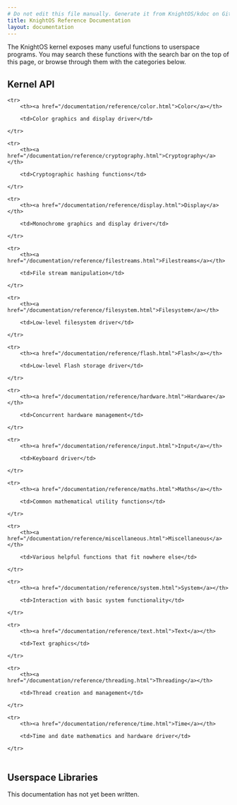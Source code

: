 ```yaml
---
# Do not edit this file manually. Generate it from KnightOS/kdoc on GitHub.
title: KnightOS Reference Documentation
layout: documentation
---
```


The KnightOS kernel exposes many useful functions to userspace programs. You
may search these functions with the search bar on the top of this page, or
browse through them with the categories below.

## Kernel API

<table class="table">

    <tr>
        <th><a href="/documentation/reference/color.html">Color</a></th>
        
        <td>Color graphics and display driver</td>
        
    </tr>

    <tr>
        <th><a href="/documentation/reference/cryptography.html">Cryptography</a></th>
        
        <td>Cryptographic hashing functions</td>
        
    </tr>

    <tr>
        <th><a href="/documentation/reference/display.html">Display</a></th>
        
        <td>Monochrome graphics and display driver</td>
        
    </tr>

    <tr>
        <th><a href="/documentation/reference/filestreams.html">Filestreams</a></th>
        
        <td>File stream manipulation</td>
        
    </tr>

    <tr>
        <th><a href="/documentation/reference/filesystem.html">Filesystem</a></th>
        
        <td>Low-level filesystem driver</td>
        
    </tr>

    <tr>
        <th><a href="/documentation/reference/flash.html">Flash</a></th>
        
        <td>Low-level Flash storage driver</td>
        
    </tr>

    <tr>
        <th><a href="/documentation/reference/hardware.html">Hardware</a></th>
        
        <td>Concurrent hardware management</td>
        
    </tr>

    <tr>
        <th><a href="/documentation/reference/input.html">Input</a></th>
        
        <td>Keyboard driver</td>
        
    </tr>

    <tr>
        <th><a href="/documentation/reference/maths.html">Maths</a></th>
        
        <td>Common mathematical utility functions</td>
        
    </tr>

    <tr>
        <th><a href="/documentation/reference/miscellaneous.html">Miscellaneous</a></th>
        
        <td>Various helpful functions that fit nowhere else</td>
        
    </tr>

    <tr>
        <th><a href="/documentation/reference/system.html">System</a></th>
        
        <td>Interaction with basic system functionality</td>
        
    </tr>

    <tr>
        <th><a href="/documentation/reference/text.html">Text</a></th>
        
        <td>Text graphics</td>
        
    </tr>

    <tr>
        <th><a href="/documentation/reference/threading.html">Threading</a></th>
        
        <td>Thread creation and management</td>
        
    </tr>

    <tr>
        <th><a href="/documentation/reference/time.html">Time</a></th>
        
        <td>Time and date mathematics and hardware driver</td>
        
    </tr>

</table>

## Userspace Libraries

This documentation has not yet been written.